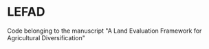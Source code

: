 # LEFAD
Code belonging to the manuscript "A Land Evaluation Framework for Agricultural Diversification"
